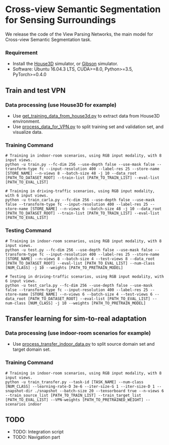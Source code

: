 # Cross-view Semantic Segmentation for Sensing Surroundings

We release the code of the View Parsing Networks, the main model for Cross-view Semantic Segmentation task.

### Requirement
- Install the [House3D](https://github.com/facebookresearch/House3D) simulator, or [Gibson](http://gibsonenv.stanford.edu) simulator.
- Software: Ubuntu 16.04.3 LTS, CUDA>=8.0, Python>=3.5, PyTorch>=0.4.0

## Train and test VPN

### Data processing (use House3D for example)
- Use [get_training_data_from_house3d.py](https://github.com/pbw-Berwin/View-Parsing-Network/blob/master/tools/get_trainning_data_from_house3d.py) to extract data from House3D environment.
- Use [process_data_for_VPN.py](https://github.com/pbw-Berwin/View-Parsing-Network/blob/master/tools/process_data_for_VPN.py) to split training set and validation set, and visualize data.

### Training Command
```
# Training in indoor-room scenarios, using RGB input modality, with 8 input views.
python -u train.py --fc-dim 256 --use-depth false --use-mask false --transform-type fc --input-resolution 400 --label-res 25 --store-name [STORE_NAME] --n-views 8 --batch-size 48 -j 10 --data_root [PATH_TO_DATASET_ROOT] --train-list [PATH_TO_TRAIN_LIST] --eval-list [PATH_TO_EVAL_LIST]

# Training in driving-traffic scenarios, using RGB input modality, with 6 input views.
python -u train_carla.py --fc-dim 256 --use-depth false --use-mask false --transform-type fc --input-resolution 400 --label-res 25 --store-name [STORE_NAME] --n-views 6 --batch-size 48 -j 10 --data_root [PATH_TO_DATASET_ROOT] --train-list [PATH_TO_TRAIN_LIST] --eval-list [PATH_TO_EVAL_LIST]
```

### Testing Command
```
# Training in indoor-room scenarios, using RGB input modality, with 8 input views.
python -u test.py --fc-dim 256 --use-depth false --use-mask false --transform-type fc --input-resolution 400 --label-res 25 --store-name [STORE_NAME] --n-views 8 --batch-size 4 --test-views 8 --data_root [PATH_TO_DATASET_ROOT] --eval-list [PATH_TO_EVAL_LIST] --num-class [NUM_CLASS] -j 10 --weights [PATH_TO_PRETRAIN_MODEL]

# Testing in driving-traffic scenarios, using RGB input modality, with 6 input views.
python -u test_carla.py --fc-dim 256 --use-depth false --use-mask false --transform-type fc --input-resolution 400 --label-res 25 --store-name [STORE_NAME] --n-views 6 --batch-size 4 --test-views 6 --data_root [PATH_TO_DATASET_ROOT] --eval-list [PATH_TO_EVAL_LIST] --num-class [NUM_CLASS] -j 10 --weights [PATH_TO_PRETRAIN_MODEL]
```

## Transfer learning for sim-to-real adaptation

### Data processing (use indoor-room scenarios for example)
- Use [process_transfer_indoor_data.py](https://github.com/pbw-Berwin/View-Parsing-Network/blob/master/tools/process_transfer_indoor_data.py) to split source domain set and target domain set.

### Training Command
```
# Training in indoor-room scenarios, using RGB input modality, with 8 input views.
python -u train_transfer.py --task-id [TASK_NAME] --num-class [NUM_CLASS] --learning-rate-D 3e-6 --iter-size-G 1 --iter-size-D 1 --snapshot-dir ./snapshot --batch-size 20 --tensorboard true --n-views 6 --train_source_list [PATH_TO_TRAIN_LIST] --train_target_list [PATH_TO_EVAL_LIST] --VPN-weights [PATH_TO_PRETRAINED_WEIGHT] --scenarios indoor
```

## TODO

* TODO: Integration script
* TODO: Navigation part

